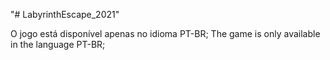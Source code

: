 "# LabyrinthEscape_2021" 

O jogo está disponível apenas no idioma PT-BR;
The game is only available in the language PT-BR;
